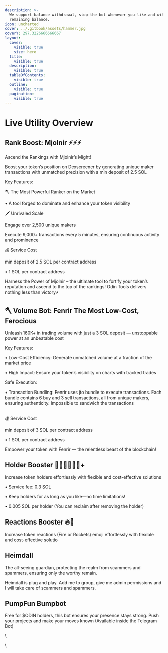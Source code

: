 ```yaml
---
description: >-
  We support balance withdrawal, stop the bot whenever you like and withdraw the
  remaining balance.
icon: uncharted
cover: ../.gitbook/assets/hammer.jpg
coverY: 297.3226666666667
layout:
  cover:
    visible: true
    size: hero
  title:
    visible: true
  description:
    visible: true
  tableOfContents:
    visible: true
  outline:
    visible: true
  pagination:
    visible: true
---
```


# Live Utility Overview

## Rank Boost: Mjolnir ⚡⚡⚡

Ascend the Rankings with Mjolnir’s Might!

Boost your token’s position on Dexscreener by generating unique maker transactions with unmatched precision with a min deposit of 2.5 SOL

Key Features:

🪓 The Most Powerful Ranker on the Market

• A tool forged to dominate and enhance your token visibility

🗡️ Unrivaled Scale

&#x20;Engage over 2,500 unique makers

&#x20;Execute 9,000+ transactions every 5 minutes, ensuring continuous activity and prominence

💰 Service Cost

min deposit of 2.5 SOL per contract address

&#x20;• 1 SOL per contract address

Harness the Power of Mjolnir – the ultimate tool to fortify your token’s reputation and ascend to the top of the rankings! Odin Tools delivers nothing less than victory⚡



## 🪓 Volume Bot: Fenrir The Most Low-Cost, Ferocious

Unleash 160K+ in trading volume with just a 3 SOL deposit — unstoppable power at an unbeatable cost

Key Features:

• Low-Cost Efficiency: Generate unmatched volume at a fraction of the market price

• High Impact: Ensure your token’s visibility on charts with tracked trades

Safe Execution:&#x20;

• Transaction Bundling: Fenrir uses jto bundle to execute transactions. Each bundle contains 6 buy and 3 sell transactions, all from unique makers, ensuring authenticity. Impossible to sandwich the transactions

\
💰 Service Cost

min deposit of 3 SOL per contract address

&#x20;•  1 SOL per contract address

Empower your token with Fenrir — the relentless beast of the blockchain!

&#x20;&#x20;



## Holder Booster 🧍‍♂️🧍🧍🏿‍♀️+

Increase token holders effortlessly with flexible and cost-effective solutions

• Service fee: 0.3 SOL

• Keep holders for as long as you like—no time limitations!

• 0.005 SOL per holder (You can reclaim after removing the holder)





## Reactions Booster 🔥🚀

Increase token reactions (Fire or Rockets) emoji effortlessly with flexible and cost-effective solutio



## Heimdall

The all-seeing guardian, protecting the realm from scammers and spammers, ensuring only the worthy remain.

Heimdall is plug and play. Add me to group, give me admin permissions and I will take care of scammers and spammers.





## PumpFun Bumpbot

Free for $ODIN holders, this bot ensures your presence stays strong. Push your projects and make your moves known (Available inside the Telegram Bot)

\






\




